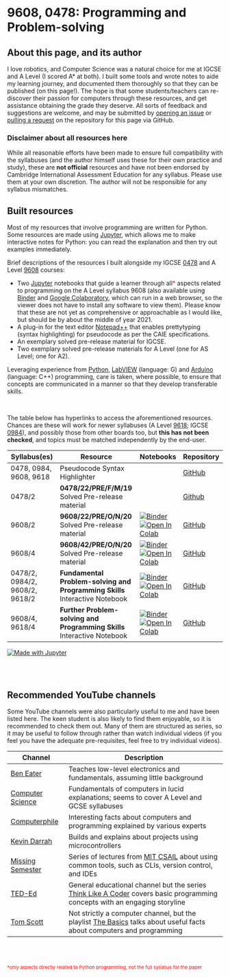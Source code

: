 # 9608, 0478: Programming and Problem-solving

## About this page, and its author
I love robotics, and Computer Science was a natural choice for me at IGCSE and A Level (I scored A* at both). I built some tools and wrote notes to aide my learning journey, and documented them thoroughly so that they can be published (on this page!). The hope is that some students/teachers can re-discover their passion for computers through these resources, and get assistance obtaining the grade they deserve. All sorts of feedback and suggestions are welcome, and may be submitted by [opening an issue](https://docs.github.com/en/free-pro-team@latest/github/managing-your-work-on-github/creating-an-issue) or [pulling a request](https://docs.github.com/en/free-pro-team@latest/github/collaborating-with-issues-and-pull-requests/about-pull-requests) on the repository for this page via GitHub.

### Disclaimer about all resources here
While all reasonable efforts have been made to ensure full compatibility with the syllabuses (and the author himself uses these for their own practice and study), these are **not official** resources and have not been endorsed by Cambridge International Assessment Education for any syllabus. Please use them at your own discretion. The author will not be responsible for any syllabus mismatches.

## Built resources

Most of my resources that involve programming are written for Python. Some resources are made using [Jupyter](https://jupyter.org/), which allows me to make interactive notes for Python: you can read the explanation and then try out examples immediately.

Brief descriptions of the resources I built alongside my IGCSE [0478](https://www.cambridgeinternational.org/programmes-and-qualifications/cambridge-igcse-computer-science-0478/) and A Level [9608](https://www.cambridgeinternational.org/programmes-and-qualifications/cambridge-international-as-and-a-level-computer-science-9608/) courses:

* Two [Jupyter](https://jupyter.org/) notebooks that guide a learner through all<span style="color:red">\*</span> aspects related to programming on the A Level syllabus 9608 (also available using [Binder](https://mybinder.org/) and [Google Colaboratory](https://colab.research.google.com/), which can run in a web browser, so the viewer does not have to install any software to view them). Please know that these are not yet as comprehensive or approachable as I would like, but should be by about the middle of year 2021.
* A plug-in for the text editor [Notepad++](https://notepad-plus-plus.org/) that enables prettytyping (syntax highlighting) for pseudocode as per the CAIE specifications.
* An exemplary solved pre-release material for IGCSE.
* Two exemplary solved pre-release materials for A Level (one for AS Level; one for A2).

Leveraging experience from [Python](https://www.python.org/), [LabVIEW](http://labview.com/) (language: G) and [Arduino](https://arduino.cc/) (language: C++) programming, care is taken, where possible, to ensure that concepts are communicated in a manner so that they develop transferable skills.

<br>

The table below has hyperlinks to access the aforementioned resources. Chances are these will work for newer syllabuses (A Level [9618](https://www.cambridgeinternational.org/programmes-and-qualifications/cambridge-international-as-and-a-level-computer-science-9618/); IGCSE [0984](https://www.cambridgeinternational.org/programmes-and-qualifications/cambridge-igcse-9-1-computer-science-0984/)), and possibly those from other boards too, but **this has not been checked**, and topics must be matched independently by the end-user.

| Syllabus(es) | Resource | Notebooks | Repository |
| -- | -- | -- | -- |
| 0478, 0984, 9608, 9618 | Pseudocode Syntax Highlighter | | [GitHub](https://github.com/eccentricOrange/NPP-CAIE-Pseudocode-Highlighting-plugin) |
| 0478/2 | **0478/22/PRE/F/M/19** <br> Solved  Pre-release material | | [Github](https://github.com/eccentricOrange/0478-22-PRE-F-M-19) |
| 9608/2 | **9608/22/PRE/O/N/20** <br> Solved Pre-release material | [![Binder](https://mybinder.org/badge_logo.svg)](https://mybinder.org/v2/gh/eccentricOrange/9608-22-PRE-O-N-20/HEAD) <br> [![Open In Colab](https://colab.research.google.com/assets/colab-badge.svg)](https://colab.research.google.com/github/eccentricOrange/9608-22-PRE-O-N-20/blob/master/Main%20Python%20notebook.ipynb) | [GitHub](https://github.com/eccentricOrange/9608-22-PRE-O-N-20) |
| 9608/4 | **9608/42/PRE/O/N/20** <br> Solved Pre-release material | [![Binder](https://mybinder.org/badge_logo.svg)](https://mybinder.org/v2/gh/eccentricOrange/9608-42-PRE-O-N-20/HEAD) <br> [![Open In Colab](https://colab.research.google.com/assets/colab-badge.svg)](https://colab.research.google.com/github/eccentricOrange/9608-42-PRE-O-N-20/blob/master/Main%20Python%20notebook.ipynb) | [GitHub](https://github.com/eccentricOrange/9608-42-PRE-O-N-20) |
| 0478/2, 0984/2, 9608/2, 9618/2 | **Fundamental Problem-solving and Programming Skills** <br> Interactive Notebook | [![Binder](https://mybinder.org/badge_logo.svg)](https://mybinder.org/v2/gh/eccentricOrange/9608-Programming-Interactive-Notes/master?filepath=Section%202%20Fundamental%20Problem-solving%20and%20Programming%20Skills.ipynb) <br> [![Open In Colab](https://colab.research.google.com/assets/colab-badge.svg)](https://colab.research.google.com/github/eccentricOrange/9608-Programming-Interactive-Notes/blob/master/Section%202%20Fundamental%20Problem-solving%20and%20Programming%20Skills.ipynb) | [GitHub](https://github.com/eccentricOrange/9608-Programming-Interactive-Notes/blob/master/Section%202%20Fundamental%20Problem-solving%20and%20Programming%20Skills.ipynb) |
| 9608/4, 9618/4 | **Further Problem-solving and Programming Skills** <br> Interactive Notebook | [![Binder](https://mybinder.org/badge_logo.svg)](https://mybinder.org/v2/gh/eccentricOrange/9608-Programming-Interactive-Notes/master?filepath=Section%204%20Further%20Problem-solving%20and%20Programming%20Skills.ipynb) <br> [![Open In Colab](https://colab.research.google.com/assets/colab-badge.svg)](https://colab.research.google.com/github/eccentricOrange/9608-Programming-Interactive-Notes/blob/master/Section%204%20Further%20Problem-solving%20and%20Programming%20Skills.ipynb) | [GitHub](https://github.com/eccentricOrange/9608-Programming-Interactive-Notes/blob/master/Section%204%20Further%20Problem-solving%20and%20Programming%20Skills.ipynb) |

[![Made with Jupyter](https://img.shields.io/badge/Notebooks%20made%20with-Jupyter-orange?style=for-the-badge&logo=Jupyter)](https://jupyter.org/try)

<br>
<br>

## Recommended YouTube channels
Some YouTube channels were also particularly useful to me and have been listed here. The keen student is also likely to find them enjoyable, so it is recommended to check them out. Many of them are structured as series, so it may be useful to follow through rather than watch individual videos (if you feel you have the adequate pre-requisites, feel free to try individual videos).

| Channel | Description |
| -- | -- |
| [Ben Eater](https://www.youtube.com/user/eaterbc) | Teaches low-level electronics and fundamentals, assuming little background |
| [Computer Science](https://www.youtube.com/channel/UCSX3MR0gnKDxyXAyljWzm0Q) | Fundamentals of computers in lucid explanations; seems to cover A Level and GCSE syllabuses |
| [Computerphile](https://www.youtube.com/user/Computerphile) | Interesting facts about computers and programming explained by various experts |
| [Kevin Darrah](https://www.youtube.com/user/kdarrah1234) | Builds and explains about projects using microcontrollers |
| [Missing Semester](https://www.youtube.com/channel/UCuXy5tCgEninup9cGplbiFw) | Series of lectures from [MIT CSAIL](https://www.csail.mit.edu) about using common tools, such as CLIs, version control, and IDEs |
| [TED-Ed](https://www.youtube.com/user/TEDEducation) | General educational channel but the series [Think Like A Coder](https://www.youtube.com/playlist?list=PLJicmE8fK0EgogMqDYMgcADT1j5b911or) covers basic programming concepts with an engaging storyline |
| [Tom Scott](https://www.youtube.com/user/enyay) | Not strictly a computer channel, but the playlist [The Basics](https://www.youtube.com/playlist?list=PL96C35uN7xGLLeET0dOWaKHkAlPsrkcha) talks about useful facts about computers and programming |


<br> <br>

<p style="color:red; font-size:11px">*only aspects directly related to Python programming, not the full syllabus for the paper</p>
